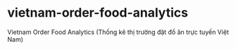 # vietnam-order-food-analytics
Vietnam Order Food Analytics (Thống kê thị trường đặt đồ ăn trực tuyến Việt Nam)
